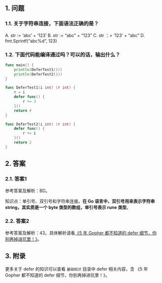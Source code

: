 ## 1. 问题

### 1.1. 关于字符串连接，下面语法正确的是？

A. str := ‘abc’ + ‘123’
B. str := “abc” + “123”
C. str ：= ‘123’ + “abc”
D. fmt.Sprintf(“abc%d”, 123)

### 1.2. 下面代码能编译通过吗？可以的话，输出什么？

```go
func main() {
    println(DeferTest1(1))
    println(DeferTest2(1))
}

func DeferTest1(i int) (r int) {
    r = i
    defer func() {
        r += 3
    }()
    return r
}

func DeferTest2(i int) (r int) {
    defer func() {
        r += i
    }()
    return 2
}
```

## 2. 答案

### 2.1. 答案1

参考答案及解析：BD。

知识点：单引号、双引号和字符串连接。**在 Go 语言中，双引号用来表示字符串 string，其实质是一个 byte 类型的数组，单引号表示 rune 类型**。

### 2.2. 答案2

参考答案及解析：43。具体解析请看[《5 年 Gopher 都不知道的 defer 细节，你别再掉进坑里！》](https://mp.weixin.qq.com/s/Hm8MdrqYgCQPQ4A1nrv4sw)。

## 3. 附录

更多关于 defer 的知识可以查看 `基础知识` 目录中 defer 相关内容，含 《5 年 Gopher 都不知道的 defer 细节，你别再掉进坑里！》。